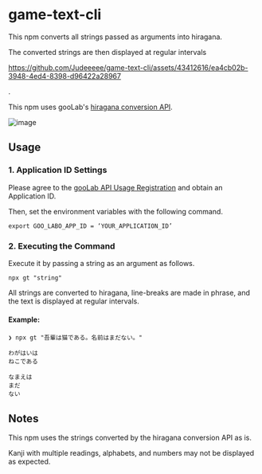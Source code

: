 # game-text-cli
This npm converts all strings passed as arguments into hiragana.

The converted strings are then displayed at regular intervals

https://github.com/Judeeeee/game-text-cli/assets/43412616/ea4cb02b-3948-4ed4-8398-d96422a28967

.






This npm uses gooLab's [hiragana conversion API](https://labs.goo.ne.jp/api/jp/hiragana-translation/).

![image](https://github.com/Judeeeee/game-text-cli/assets/43412616/be9910bf-f1c3-47a9-aa16-c80a66e79a3e)

## Usage
### 1. Application ID Settings
Please agree to the [gooLab API Usage Registration](https://labs.goo.ne.jp/jp/apiregister/) and obtain an Application ID.

Then, set the environment variables with the following command.

```
export GOO_LABO_APP_ID = ‘YOUR_APPLICATION_ID’
```

### 2. Executing the Command
Execute it by passing a string as an argument as follows.

```
npx gt "string"
```

All strings are converted to hiragana, line-breaks are made in phrase, and the text is displayed at regular intervals.

#### Example:
```
❯ npx gt "吾輩は猫である。名前はまだない。"

わがはいは
ねこである

なまえは
まだ
ない
```

## Notes
This npm uses the strings converted by the hiragana conversion API as is.

Kanji with multiple readings, alphabets, and numbers may not be displayed as expected.

